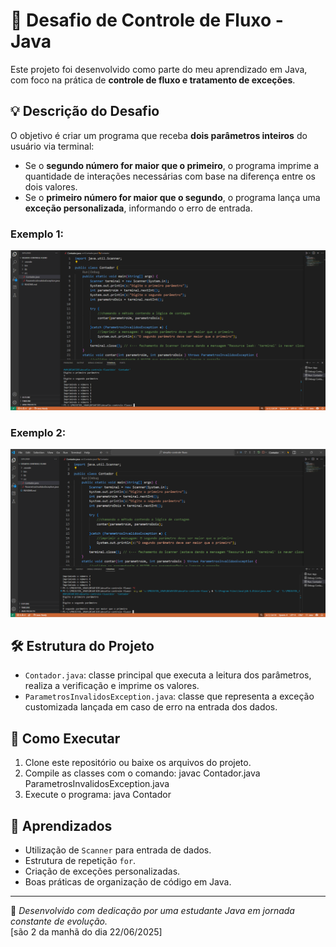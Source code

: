 # 📘 Desafio de Controle de Fluxo - Java

Este projeto foi desenvolvido como parte do meu aprendizado em Java, com foco na prática de **controle de fluxo e tratamento de exceções**.

## 💡 Descrição do Desafio

O objetivo é criar um programa que receba **dois parâmetros inteiros** do usuário via terminal:

- Se o **segundo número for maior que o primeiro**, o programa imprime a quantidade de interações necessárias com base na diferença entre os dois valores.
- Se o **primeiro número for maior que o segundo**, o programa lança uma **exceção personalizada**, informando o erro de entrada.


### Exemplo 1:

![EXEMPLO1](/Exemplo1-desafio-controle-fluxo.png)

### Exemplo 2:
![EXEMPLO2](/Exemplo2-desafio-controle-fluxo.png)

## 🛠️ Estrutura do Projeto

- `Contador.java`: classe principal que executa a leitura dos parâmetros, realiza a verificação e imprime os valores.
- `ParametrosInvalidosException.java`: classe que representa a exceção customizada lançada em caso de erro na entrada dos dados.

## 🚀 Como Executar

1. Clone este repositório ou baixe os arquivos do projeto.
2. Compile as classes com o comando:
javac Contador.java ParametrosInvalidosException.java
3. Execute o programa:
java Contador


## 🧠 Aprendizados

- Utilização de `Scanner` para entrada de dados.
- Estrutura de repetição `for`.
- Criação de exceções personalizadas.
- Boas práticas de organização de código em Java.

---

💬 *Desenvolvido com dedicação por uma estudante Java em jornada constante de evolução.*  
[são 2 da manhã do dia 22/06/2025]






